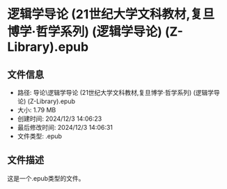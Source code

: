 ﻿# 逻辑学导论 (21世纪大学文科教材,复旦博学·哲学系列) (逻辑学导论) (Z-Library).epub

## 文件信息
- 路径: 导论\逻辑学导论 (21世纪大学文科教材,复旦博学·哲学系列) (逻辑学导论) (Z-Library).epub
- 大小: 1.79 MB
- 创建时间: 2024/12/3 14:06:23
- 最后修改时间: 2024/12/3 14:06:31
- 文件类型: .epub

## 文件描述
这是一个.epub类型的文件。


